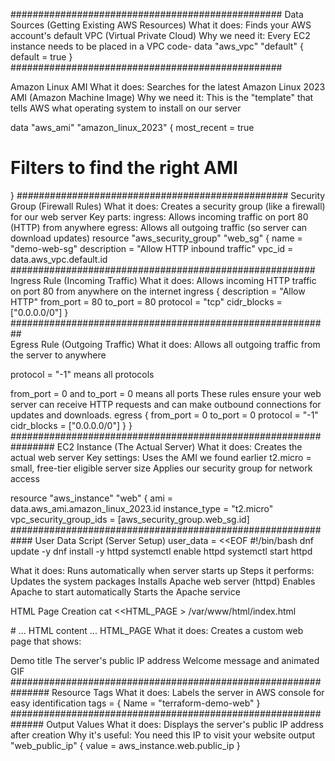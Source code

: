 #################################################
Data Sources (Getting Existing AWS Resources)
What it does: Finds your AWS account's default VPC (Virtual Private Cloud)
Why we need it: Every EC2 instance needs to be placed in a VPC
code-
data "aws_vpc" "default" {
  default = true
}
#################################################

Amazon Linux AMI
What it does: Searches for the latest Amazon Linux 2023 AMI (Amazon Machine Image)
Why we need it: This is the "template" that tells AWS what operating system to install on our server

data "aws_ami" "amazon_linux_2023" {
  most_recent = true
  # Filters to find the right AMI
}
#################################################
Security Group (Firewall Rules)
What it does: Creates a security group (like a firewall) for our web server
Key parts:
ingress: Allows incoming traffic on port 80 (HTTP) from anywhere
egress: Allows all outgoing traffic (so server can download updates)
resource "aws_security_group" "web_sg" {
  name        = "demo-web-sg"
  description = "Allow HTTP inbound traffic"
  vpc_id      = data.aws_vpc.default.id
#######################################################
Ingress Rule (Incoming Traffic)
What it does: Allows incoming HTTP traffic on port 80 from anywhere on the internet
  ingress {
    description = "Allow HTTP"
    from_port   = 80
    to_port     = 80
    protocol    = "tcp"
    cidr_blocks = ["0.0.0.0/0"]
  }
##########################################################  
Egress Rule (Outgoing Traffic)
What it does: Allows all outgoing traffic from the server to anywhere

protocol = "-1" means all protocols

from_port = 0 and to_port = 0 means all ports
These rules ensure your web server can receive HTTP requests and can make outbound connections for updates and downloads.
  egress {
    from_port   = 0
    to_port     = 0
    protocol    = "-1"
    cidr_blocks = ["0.0.0.0/0"]
  }
}
################################################################
EC2 Instance (The Actual Server)
What it does: Creates the actual web server
Key settings:
Uses the AMI we found earlier
t2.micro = small, free-tier eligible server size
Applies our security group for network access

resource "aws_instance" "web" {
  ami                    = data.aws_ami.amazon_linux_2023.id
  instance_type          = "t2.micro"
  vpc_security_group_ids = [aws_security_group.web_sg.id]
  ############################################################
  User Data Script (Server Setup)
  user_data = <<EOF
#!/bin/bash
dnf update -y
dnf install -y httpd
systemctl enable httpd
systemctl start httpd

What it does: Runs automatically when server starts up
Steps it performs:
Updates the system packages
Installs Apache web server (httpd)
Enables Apache to start automatically
Starts the Apache service

HTML Page Creation
cat <<HTML_PAGE > /var/www/html/index.html
<!DOCTYPE html>
<html>
# ... HTML content ...
</html>
HTML_PAGE
What it does: Creates a custom web page that shows:

Demo title
The server's public IP address
Welcome message and animated GIF
###############################################################
Resource Tags
What it does: Labels the server in AWS console for easy identification
tags = {
  Name = "terraform-demo-web"
}
##############################################################
Output Values
What it does: Displays the server's public IP address after creation
Why it's useful: You need this IP to visit your website
output "web_public_ip" {
  value = aws_instance.web.public_ip
}





 




